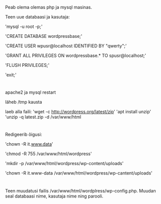 Peab olema olemas php ja mysql masinas.

Teen uue databaasi ja kasutaja: 

'mysql -u root -p;'

'CREATE DATABASE wordpressbase;'

'CREATE USER wpusr@localhost IDENTIFIED BY "qwerty";'

'GRANT ALL PRIVILEGES ON wordpressbase.* TO spusr@localhost;'

'FLUSH PRIVILEGES;'

'exit;'

#

apache2 ja mysql restart


läheb /tmp kausta

laeb alla faili: 
'wget -c http://wordpress.org/latest/zip'
'apt install unzip'
'unzip -q latest.zip -d /var/www/html

#

Redigeerib õigusi: 

'chown -R it.www.data'

'chmod -R 755 /var/www/html/wordpress'

'mkdir -p /var/www/html/wordpress/wp-content/uploads'

'chown -R it.www-data /var/www/html/wordpress/wp-cantent/uploads'

#

Teen muudatusi failis /var/www/html/wordplress/wp-config.php. 
Muudan seal databaasi nime, kasutaja nime ning parooli.
